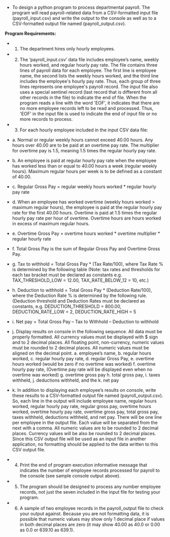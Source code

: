 - To design a python program to process departmental payroll. The 
program will read payroll-related data from a CSV-formatted input file (payroll_input.csv) and 
write the output to the console as well as to a CSV-formatted output file named
(payroll_output.csv).

**Program Requirements:**
- 1. The department hires only hourly employees. 
- 2. The ‘payroll_input.csv’ data file includes employee’s name, weekly hours worked, and 
regular hourly pay rate. The file contains three lines of payroll data for each 
employee. The first line is employee name, the second lists the weekly hours worked, 
and the third line includes the employee's hourly pay rate. Thus, each group of three 
lines represents one employee's payroll record. The input file also uses a special 
sentinel record (last record that is different from all other records in the file) to indicate 
the end of file. When the program reads a line with the word 'EOF', it indicates that 
there are no more employee records left to be read and processed. Thus, 'EOF' in the 
input file is used to indicate the end of input file or no more records to process. 
- 3. For each hourly employee included in the input CSV data file:

-  a. Normal or regular weekly hours cannot exceed 40.00 hours. Any hours over 40.00
are to be paid at an overtime pay rate. The multiplier for overtime pay is 1.5, 
meaning 1.5 times the regular hourly pay rate. 
-  b. An employee is paid at regular hourly pay rate when the employee has worked less 
than or equal to 40.00 hours a week (regular weekly hours). Maximum regular 
hours per week is to be defined as a constant of 40.00.
-  c. Regular Gross Pay = regular weekly hours worked * regular hourly pay rate 
-  d. When an employee has worked overtime (weekly hours worked > maximum regular 
hours), the employee is paid at the regular hourly pay rate for the first 40.00 hours. 
Overtime is paid at 1.5 times the regular hourly pay rate per hour of overtime. 
Overtime hours are hours worked in excess of maximum regular hours.
-  e. Overtime Gross Pay = overtime hours worked * overtime multiplier * regular hourly 
rate
-  f. Total Gross Pay is the sum of Regular Gross Pay and Overtime Gross Pay. 
-  g. Tax to withhold = Total Gross Pay * (Tax Rate/100), where Tax Rate % is 
determined by the following table (Note: tax rates and thresholds for each tax 
bracket must be declared as constants e.g. TAX_THRESHOLD_LOW = 12.00, 
TAX_RATE_BELOW_12 = 10, etc.)
-  h. Deduction to withhold = Total Gross Pay * (Deduction Rate/100), where the 
Deduction Rate % is determined by the following rule. (Deduction threshold and 
Deduction Rates must be declared as constants, e.g. DEDUCTION_THRESHOLD
= 800.00, DEDUCTION_RATE_LOW = 2, DEDUCTION_RATE_HIGH = 5
-  i. Net pay = Total Gross Pay – Tax to Withhold – Deduction to withhold
-  j. Display results on console in the following sequence. All data must be properly 
formatted. All currency values must be displayed with $ sign and to 2 decimal 
places. All floating point, non-currency, numeric values must be rounded to 2 
decimal places. All numeric values must be aligned on the decimal point.
      a. employee’s name,
      b. regular hours worked,
      c. regular hourly pay rate,
      d. regular Gross Pay,
      e. overtime hours worked (would be zero if no overtime was worked)
      f. overtime hourly pay rate, (Overtime pay rate will be displayed even when no 
      overtime was worked)
      g. overtime gross pay
      h. total gross pay, 
      i. taxes withheld, 
      j. deductions withheld, and the
      k. net pay 
- k. In addition to displaying each employee’s results on console, write these results to a 
CSV-formatted output file named (payroll_output.csv). So, each line in the output 
will include employee name, regular hours worked, regular hourly pay rate, regular 
gross pay, overtime hours worked, overtime hourly pay rate, overtime gross pay, 
total gross pay, taxes withheld, deductions withheld, and net pay. There will be 
one line per employee in the output file. Each value will be separated from the 
next with a comma. All numeric values are to be rounded to 2 decimal places. 
Currency values will be also be rounded to 2 decimal places. Since this CSV output 
file will be used as an input file in another application, no formatting should be 
applied to the data written to this CSV output file.
- 4. Print the end of program execution informative message that indicates the number of 
employee records processed for payroll to the console (see sample console output
above).
- 5. The program should be designed to process any number employee records, not 
just the seven included in the input file for testing your program. 
- 6. A sample of two employee records in the payroll_output file to check your output 
against. Because you are not formatting data, it is possible that numeric values may 
show only 1 decimal place if values in both decimal places are zero (it may show 
40.00 as 40.0 or 0.00 as 0.0 or 639.10 as 639.1).
